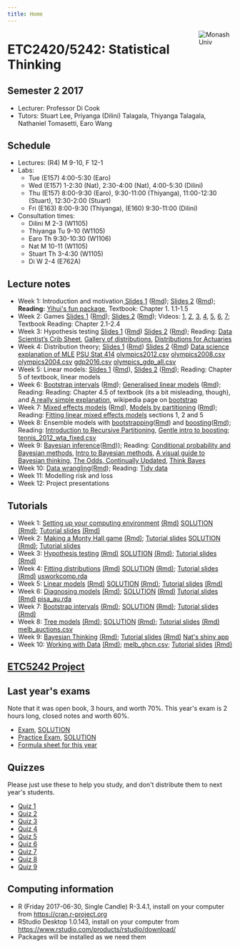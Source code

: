 ```yaml
---
title: Home
---
```


[<img src="img/M.png" style="max-width:15%;min-width:40px;float:right;" alt="Monash Univ" />](https://monash.edu)

# ETC2420/5242: Statistical Thinking

## Semester 2 2017

- Lecturer: Professor Di Cook 
- Tutors: Stuart Lee, Priyanga (Dilini) Talagala, Thiyanga Talagala, Nathaniel Tomasetti, Earo Wang

## Schedule

- Lectures: (R4) M 9-10, F 12-1
- Labs: 
  - Tue (E157) 4:00-5:30 (Earo)
  - Wed (E157) 1-2:30 (Nat), 2:30-4:00 (Nat), 4:00-5:30 (Dilini)
  - Thu (E157) 8:00-9:30 (Earo), 9:30-11:00 (Thiyanga), 11:00-12:30 (Stuart), 12:30-2:00 (Stuart)
  - Fri (E163) 8:00-9:30 (Thiyanga), (E160) 9:30-11:00 (Dilini)
- Consultation times:
  - Dilini M 2-3 (W1105)
  - Thiyanga Tu 9-10 (W1105)
  - Earo Th 9:30-10:30 (W1106)
  - Nat M 10-11 (W1105)
  - Stuart Th 3-4:30 (W1105)
  - Di W 2-4 (E762A)

## Lecture notes

- Week 1: Introduction and motivation[ Slides 1](lectures/week1.class1.html) ([Rmd](lectures/week1.class1.Rmd)); [Slides 2](lectures/week1.class2.html) ([Rmd](lectures/week1.class2.Rmd)); __Reading:__ [Yihui's fun package](https://yihui.name/en/2011/08/the-fun-package-use-r-for-fun/), Textbook: Chapter 1. 1.1-1.5
- Week 2: Games [Slides 1](lectures/week2.class1.html) ([Rmd](lectures/week2.class1.Rmd)); [Slides 2](lectures/week2.class2.html) ([Rmd](lectures/week2.class2.Rmd)); Videos: [1](https://vimeo.com/227187709), [2](https://vimeo.com/227190457), [3](https://vimeo.com/227192379), [4](https://vimeo.com/227350960), [5](https://vimeo.com/227350968), [6](https://vimeo.com/227350985), [7](https://vimeo.com/227350988); Textbook Reading: Chapter 2.1-2.4
- Week 3: Hypothesis testing [Slides 1](lectures/week3.class1.html) ([Rmd](lectures/week3.class1.Rmd)) [Slides 2](lectures/week3.class2.html) ([Rmd](lectures/week3.class2.Rmd)); Reading: [Data Scientist’s Crib Sheet](https://blog.cloudera.com/blog/2015/12/common-probability-distributions-the-data-scientists-crib-sheet/), [Gallery of distributions](http://www.itl.nist.gov/div898/handbook/eda/section3/eda366.htm), [Distributions for Actuaries](http://www.casact.org/pubs/monographs/papers/02-Bahnemann.pdf)
- Week 4: Distribution theory; [Slides 1](lectures/week4.class1.html) ([Rmd](lectures/week4.class1.Rmd)) [Slides 2](lectures/week4.class2.html) ([Rmd](lectures/week4.class2.Rmd))  [Data science explanation of MLE](https://medium.com/towards-data-science/parameter-inference-maximum-likelihood-2382ef895408) [PSU Stat 414](https://onlinecourses.science.psu.edu/stat414/node/191) [olympics2012.csv](data/olympics2012.csv) [olympics2008.csv](data/olympics2008.csv) [olympics2004.csv](data/olympics2004.csv) 
[gdp2016.csv](data/gdp2016.csv) [olympics_gdp_all.csv](data/olympics_gdp_all.csv)
- Week 5: Linear models: [Slides 1](lectures/week5.class1.html) ([Rmd](lectures/week5.class1.Rmd)), [Slides 2](lectures/week5.class2.html) ([Rmd](lectures/week5.class2.Rmd)); Reading: Chapter 5 of textbook, linear models
- Week 6: [Bootstrap intervals](lectures/week6.class1.html) ([Rmd](lectures/week6.class1.Rmd)); [Generalised linear models](lectures/week6.class2.html) ([Rmd](lectures/week6.class2.Rmd)); Reading:  Reading: Chapter 4.5 of textbook (its a bit misleading, though), and [A really simple explanation](http://www.dummies.com/education/science/biology/the-bootstrap-method-for-standard-errors-and-confidence-intervals/),  wikipedia page on [bootstrap](https://en.wikipedia.org/wiki/Bootstrapping_(statistics))
- Week 7: [Mixed effects models](lectures/week7.class1.html) ([Rmd](lectures/week7.class1.Rmd)), [Models by partitioning](lectures/week7.class2.html) ([Rmd](lectures/week7.class2.Rmd)); Reading: [Fitting linear mixed effects models](https://www.jstatsoft.org/article/view/v067i01/v67i01.pdf) sections 1, 2 and 5
- Week 8: Ensemble models with [bootstrapping](lectures/week8.class1.html)([Rmd](lectures/week8.class1.Rmd)) and [boosting](lectures/week8.class2.html)([Rmd](lectures/week8.class2.Rmd)); Reading: [Introduction to Recursive Partitioning](https://cran.r-project.org/web/packages/rpart/vignettes/longintro.pdf), [Gentle intro to boosting](https://www.analyticsvidhya.com/blog/2015/11/quick-introduction-boosting-algorithms-machine-learning/);  [tennis_2012_wta_fixed.csv](data/tennis_2012_wta_fixed.csv)
- Week 9: [Bayesian inference](lectures/week9.class1.html)([Rmd](lectures/week9.class1.Rmd))); Reading: [Conditional probability and Bayesian methods](https://www.analyticsvidhya.com/blog/2017/03/conditional-probability-bayes-theorem/), [Intro to Bayesian methods](https://www.analyticsvidhya.com/blog/2016/06/bayesian-statistics-beginners-simple-english/), [A visual guide to Bayesian thinking](https://www.youtube.com/watch?v=BrK7X_XlGB8), [The Odds, Continually Updated](https://www.nytimes.com/2014/09/30/science/the-odds-continually-updated.html?mcubz=3), [Think Bayes](http://www.greenteapress.com/thinkbayes/thinkbayes.pdf)
- Week 10: [Data wrangling](lectures/week10.class1.html)([Rmd](lectures/week10.class1.Rmd)); Reading: [Tidy data](https://www.jstatsoft.org/article/view/v059i10/v59i10.pdf)
- Week 11: Modelling risk and loss
- Week 12: Project presentations

## Tutorials

- Week 1: [Setting up your computing environment](labs/lab1.pdf) [(Rmd)](labs/lab1.Rmd) [SOLUTION](labs/lab1_solution.pdf) [(Rmd)](labs/lab1_solution.Rmd); [Tutorial slides](tutorials/lab01/index.html) [(Rmd)](tutorials/lab01/index.Rmd)
- Week 2: [Making a Monty Hall game](labs/lab2.pdf) [(Rmd)](labs/lab2.Rmd); [Tutorial slides](tutorials/lab02/index.html) [SOLUTION](labs/lab2_solution.pdf) [(Rmd)](labs/lab2_solution.Rmd); [Tutorial slides](tutorials/lab02/index.Rmd)
- Week 3: [Hypothesis testing](labs/lab3.pdf) [(Rmd)](labs/lab3.Rmd) [SOLUTION](labs/lab3_solution.pdf) [(Rmd)](labs/lab3_solution.Rmd); [Tutorial slides](tutorials/lab03/index.html) [(Rmd)](tutorials/lab03/index.Rmd)
- Week 4: [Fitting distributions](labs/lab4.pdf) [(Rmd)](labs/lab4.Rmd) [SOLUTION](labs/lab4_solution.pdf) [(Rmd)](labs/lab4_solution.Rmd); [Tutorial slides](tutorials/lab04/index.html) [(Rmd)](tutorials/lab04/index.Rmd) [usworkcomp.rda](labs/usworkcomp.rda)
- Week 5: [Linear models](labs/lab5.pdf) [(Rmd)](labs/lab5.Rmd) [SOLUTION](labs/lab5_solution.pdf) [(Rmd)](labs/lab5_solution.Rmd); [Tutorial slides](tutorials/lab05/index.html) [(Rmd)](tutorials/lab05/index.Rmd)
- Week 6: [Diagnosing models](labs/lab6.pdf) [(Rmd)](labs/lab6.Rmd); [SOLUTION](labs/lab6_solution.pdf) [(Rmd)](labs/lab6_solution.Rmd) [Tutorial slides](tutorials/lab06/index.html) [(Rmd)](tutorials/lab06/index.Rmd) [pisa_au.rda](tutorials/lab06/pisa_au.rda)
- Week 7: [Bootstrap intervals](labs/lab7.pdf) [(Rmd)](labs/lab7.Rmd); [SOLUTION](labs/lab7_solution.pdf) [(Rmd)](labs/lab7_solution.Rmd); [Tutorial slides](tutorials/lab07/index.html) [(Rmd)](tutorials/lab07/index.Rmd)
- Week 8: [Tree models](labs/lab8.pdf) [(Rmd)](labs/lab8.Rmd); [SOLUTION](labs/lab8_solution.pdf) [(Rmd)](labs/lab8_solution.Rmd); [Tutorial slides](tutorials/lab08/index.html) [(Rmd)](tutorials/lab08/index.Rmd) [melb_auctions.csv](labs/melb_auctions.csv)
- Week 9: [Bayesian Thinking](labs/lab9.pdf) [(Rmd)](labs/lab9.Rmd); [Tutorial slides](tutorials/lab09/) [(Rmd)](tutorials/lab09/index.Rmd) [Nat's shiny app](https://ebsmonash.shinyapps.io/etc2420bayes/)
- Week 10: [Working with Data](labs/lab10.pdf) [(Rmd)](labs/lab10.Rmd); [melb_ghcn.csv](melb_ghcn.csv); [Tutorial slides](tutorials/lab10/) [(Rmd)](tutorials/lab10/index.Rmd) 

## [ETC5242 Project](project/project.pdf)

## Last year's exams 

Note that it was open book, 3 hours, and worth 70%. This year's exam is 2 hours long, closed notes and worth 60%.

- [Exam](exam/ETC2420_exam2016.pdf), [SOLUTION](exam/ETC2420_exam2016_solution.pdf)
- [Practice Exam](exam/practice_exam2016_ETC2420_5242.pdf), [SOLUTION](exam/practice_exam2016_ETC2420_5242_solution.pdf)
- [Formula sheet for this year](lectures/ETC2420_FORMULA_SHEET.pdf)

## Quizzes 

Please just use these to help you study, and don't distribute them to next year's students.

- [Quiz 1](quizzes/Quiz1.pdf)
- [Quiz 2](quizzes/Quiz2.pdf)
- [Quiz 3](quizzes/Quiz3.pdf)
- [Quiz 4](quizzes/Quiz4.pdf)
- [Quiz 5](quizzes/Quiz5.pdf)
- [Quiz 6](quizzes/Quiz6.pdf)
- [Quiz 7](quizzes/Quiz7.pdf)
- [Quiz 8](quizzes/Quiz8.pdf)
- [Quiz 9](quizzes/Quiz9.pdf)

## Computing information

- R (Friday 2017-06-30, Single Candle) R-3.4.1, install on your computer from https://cran.r-project.org
- RStudio Desktop 1.0.143, install on your computer from https://www.rstudio.com/products/rstudio/download/
- Packages will be installed as we need them
